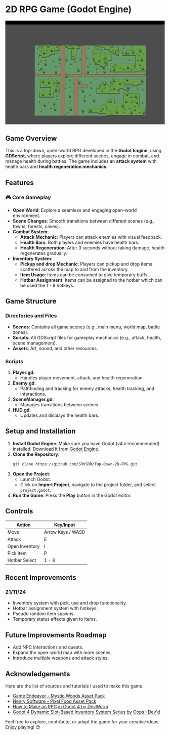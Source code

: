 
# 2D RPG Game (Godot Engine)

[![Alternate Text](https://github.com/SRVSRR/Top-Down-2D-RPG/blob/main/Map_Image)](https://github.com/SRVSRR/Top-Down-2D-RPG/blob/main/Inventory_Pickup_Showcase.mov "Map and Gameplay")

## **Game Overview**
This is a top-down, open-world RPG developed in the **Godot Engine**, using **GDScript**, where players explore different scenes, engage in combat, and manage health during battles. The game includes an **attack system** with health bars and **health regeneration mechanics**.


## **Features**

### 🎮 **Core Gameplay**
- **Open World**: Explore a seamless and engaging open-world environment.
- **Scene Changes**: Smooth transitions between different scenes (e.g., towns, forests, caves).
- **Combat System**:
  - **Attack Mechanic**: Players can attack enemies with visual feedback.
  - **Health Bars**: Both players and enemies have health bars.
  - **Health Regeneration**: After 3 seconds without taking damage, health regenerates gradually.
- **Inventory System**:
  - **Pickup and drop Mechanic**: Players can pickup and drop items scattered across the map to and from the inventory.
  - **Item Usage**: Items can be consumed to give temporary buffs.
  - **Hotbar Assignment**: Items can be assigned to the hotbar which can be used the 1 - 8 hotkeys.
    
## **Game Structure**

### **Directories and Files**
- **Scenes**: Contains all game scenes (e.g., main menu, world map, battle zones).
- **Scripts**: All GDScript files for gameplay mechanics (e.g., attack, health, scene management).
- **Assets**: Art, sound, and other resources.

### **Scripts**
1. **Player.gd**:
   - Handles player movement, attack, and health regeneration.
2. **Enemy.gd**:
   - Pathfinding and tracking for enemy attacks, health tracking, and interactions.
3. **SceneManager.gd**:
   - Manages transitions between scenes.
4. **HUD.gd**:
   - Updates and displays the health bars.


## **Setup and Installation**

1. **Install Godot Engine**: Make sure you have Godot (v4.x recommended) installed. Download it from [Godot Engine](https://godotengine.org).
2. **Clone the Repository**: 
   ```bash
   git clone https://github.com/SRVSRR/Top-Down-2D-RPG.git
   ```
3. **Open the Project**:
   - Launch Godot.
   - Click on **Import Project**, navigate to the project folder, and select `project.godot`.
4. **Run the Game**: Press the **Play** button in the Godot editor.


## **Controls**

| **Action**       | **Key/Input**          |
|-------------------|------------------------|
| Move             | Arrow Keys / WASD      |
| Attack           | E                      |
| Open Inventory   | I                      |
| Pick Item        | P                      |
| Hotbar Select    | 1 - 8                  |

## **Recent Improvements**
### **21/11/24**
- Inventory system with pick, use and drop functionality.
- Hotbar assignment system with hotkeys.
- Pseudo random item spawns.
- Temporary status effects given to items.
  
## **Future Improvements Roadmap**
- Add NPC interactions and quests.
- Expand the open-world map with more scenes.
- Introduce multiple weapons and attack styles.

## **Acknowledgements** 
Here are the list of sources and tutorials I used to make this game.
- [Game Endeavor - Mystic Woods Asset Pack](https://game-endeavor.itch.io/mystic-woods)
- [Henry Software - Pixel Food Asset Pack](https://henrysoftware.itch.io/pixel-food)
- [How to Make an RPG in Godot 4 by DevWorm](https://youtube.com/playlist?list=PL3cGrGHvkwn0zoGLoGorwvGj6dHCjLaGd&si=-qf3YOUL7aTw7Ok5)
- [Godot 4 Dynamic Slot-Based Inventory System Series by Oops I Dev'd](https://youtube.com/playlist?list=PL8VGDn5bxwDa8sAB-bz_l6aJbT_SnHrID&si=M8EUSdy8JGm8AIk6)

Feel free to explore, contribute, or adapt the game for your creative ideas. Enjoy playing! 😊 
